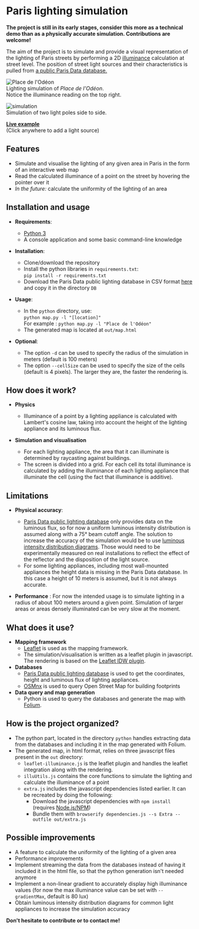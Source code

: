 # Paris lighting simulation

**The project is still in its early stages, consider this more as a technical demo than as a physically accurate simulation. Contributions are welcome!**

The aim of the project is to simulate and provide a visual representation of the lighting of Paris streets by performing a 2D [illuminance](https://en.wikipedia.org/wiki/Illuminance) calculation at street level.
The position of street light sources and their characteristics is pulled from [a public Paris Data database.](https://opendata.paris.fr/explore/dataset/eclairage-public)

![Place de l'Odéon](https://i.imgur.com/acGlfRh.gif)  
Lighting simulation of *Place de l'Odéon*.  
Notice the illuminance reading on the top right.

![simulation](https://i.imgur.com/c9CXBRb.gif)  
Simulation of two light poles side to side.

[**Live example**](https://izipakboy.github.io/Paris-lighting-simulation/index.html)  
(Click anywhere to add a light source)

## Features  

* Simulate and visualise the lighting of any given area in Paris in the form of an interactive web map
* Read the calculated illuminance of a point on the street by hovering the pointer over it
* *In the future:* calculate the uniformity of the lighting of an area

## Installation and usage
* **Requirements**:
    * [Python 3](https://www.python.org/downloads/)
    * A console application and some basic command-line knowledge

* **Installation**:
    * Clone/download the repository 
    * Install the python libraries in ```requirements.txt```:  
    ```pip install -r requirements.txt```
    * Download the Paris Data public lighting database in CSV format [here](https://opendata.paris.fr/explore/dataset/eclairage-public/download/?format=csv&timezone=Europe/Berlin&lang=fr&use_labels_for_header=true&csv_separator=%3B) and copy it in the directory ```DB```

* **Usage**:
    * In the ```python``` directory, use:  
    ```python map.py -l "[location]"```  
    For example : ```python map.py -l "Place de l'Odéon"```
    * The generated map is located at ```out/map.html```

* **Optional**:
    * The option ```-d``` can be used to specify the radius of the simulation in meters (default is 100 meters)  
    * The option ```--cellSize``` can be used to specify the size of the cells (default is 4 pixels). The larger they are, the faster the rendering is.  


## How does it work?

* **Physics**
    * Illuminance of a point by a lighting appliance is calculated with Lambert's cosine law, taking into account the height of the lighting appliance and its luminous flux. 

* **Simulation and visualisation**
    * For each lighting appliance, the area that it can illuminate is determined by raycasting against buildings.  
    * The screen is divided into a grid. For each cell its total illuminance is calculated by adding the illuminance of each lighting appliance that illuminate the cell (using the fact that illuminance is additive).

## Limitations

* **Physical accuracy**:
    * [Paris Data public lighting database](https://opendata.paris.fr/explore/dataset/eclairage-public) only provides data on the luminous flux, so for now a uniform luminous intensity distribution is assumed along with a 75° beam cutoff angle. The solution to increase the accuracy of the simulation would be to use [luminous intensity distribution diagrams](https://iarc.uncg.edu/elight/learn/design/lc_sub/photodis.html). Those would need to be experimentally measured on real installations to reflect the effect of the reflector and the disposition of the light source.
    * For some lighting appliances, including most wall-mounted appliances the height data is missing in the Paris Data database. In this case a height of 10 meters is assumed, but it is not always accurate.

* **Performance** : For now the intended usage is to simulate lighting in a radius of about 100 meters around a given point. Simulation of larger areas or areas densely illuminated can be very slow at the moment.

## What does it use?

* **Mapping framework**
    * [Leaflet](https://github.com/Leaflet/Leaflet) is used as the mapping framework.  
    * The simulation/visualisation is written as a leaflet plugin in javascript. The rendering is based on the [Leaflet IDW plugin](https://github.com/spatialsparks/Leaflet.idw).
* **Databases**
    * [Paris Data public lighting database](https://opendata.paris.fr/explore/dataset/eclairage-public) is used to get the coordinates, height and luminous flux of lighting appliances.
    * [OSMnx](https://osmnx.readthedocs.io/en/stable) is used to query Open Street Map for building footprints
* **Data query and map generation**
    * Python is used to query the databases and generate the map with [Folium](https://github.com/python-visualization/folium).

## How is the project organized?

* The python part, located in the directory ```python``` handles extracting data from the databases and including it in the map generated with Folium.
* The generated map, in html format, relies on three javascript files present in the ```out``` directory:
    * ```leaflet-illuminance.js``` is the leaflet plugin and handles the leaflet integration along with the rendering.
    * ```illuUtils.js``` contains the core functions to simulate the lighting and calculate the illuminance of a point
    * ```extra.js``` includes the javascript dependencies listed earlier. It can be recreated by doing the following:
        * Download the javascript dependencies with ```npm install``` (requires [Node.js/NPM](https://docs.npmjs.com/downloading-and-installing-node-js-and-npm))
        * Bundle them with ```browserify dependencies.js --s Extra --outfile out/extra.js```

## Possible improvements

* A feature to calculate the uniformity of the lighting of a given area
* Performance improvements
* Implement streaming the data from the databases instead of having it included it in the html file, so that the python generation isn't needed anymore
* Implement a non-linear gradient to accurately display high illuminance values (for now the max illuminance value can be set with ```--gradientMax```, default is 80 lux)
* Obtain luminous intensity distribution diagrams for common light appliances to increase the simulation accuracy

**Don't hesitate to contribute or to contact me!**